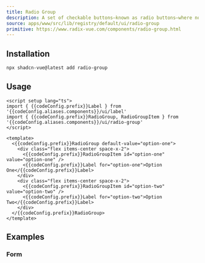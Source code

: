```yaml
---
title: Radio Group
description: A set of checkable buttons—known as radio buttons—where no more than one of the buttons can be checked at a time.
source: apps/www/src/lib/registry/default/ui/radio-group 
primitive: https://www.radix-vue.com/components/radio-group.html
---
```


<script setup>
import { useConfigStore } from '@/stores/config'

const { codeConfig } = useConfigStore()
</script>


<ComponentPreview name="RadioGroupDemo" /> 

## Installation


```bash
npx shadcn-vue@latest add radio-group
```

## Usage

```vue-vue
<script setup lang="ts">
import { {{codeConfig.prefix}}Label } from '{{codeConfig.aliases.components}}/ui/label'
import { {{codeConfig.prefix}}RadioGroup, RadioGroupItem } from '{{codeConfig.aliases.components}}/ui/radio-group'
</script>

<template>
  <{{codeConfig.prefix}}RadioGroup default-value="option-one">
    <div class="flex items-center space-x-2">
      <{{codeConfig.prefix}}RadioGroupItem id="option-one" value="option-one" />
      <{{codeConfig.prefix}}Label for="option-one">Option One</{{codeConfig.prefix}}Label>
    </div>
    <div class="flex items-center space-x-2">
      <{{codeConfig.prefix}}RadioGroupItem id="option-two" value="option-two" />
      <{{codeConfig.prefix}}Label for="option-two">Option Two</{{codeConfig.prefix}}Label>
    </div>
  </{{codeConfig.prefix}}RadioGroup>
</template>
```

## Examples

### Form

<ComponentPreview name="RadioGroupForm" />
